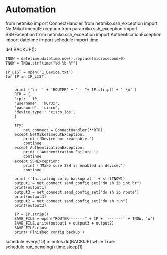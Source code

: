 # Automation




from netmiko import ConnectHandler
from netmiko.ssh_exception import NetMikoTimeoutException
from paramiko.ssh_exception import SSHException
from netmiko.ssh_exception import AuthenticationException
import datetime
import schedule
import time



def BACKUP():

    TNOW = datetime.datetime.now().replace(microsecond=0)
    TNOW = TNOW.strftime("%d-%b-%Y")

    IP_LIST = open('1_Device.txt')
    for IP in IP_LIST:


        print ('\n  ' + 'ROUTER' + " - "+ IP.strip() + ' \n' )
        RTR = {
        'ip':   IP,
        'username': 'k0r3x',
        'password': 'cisco',
        'device_type': 'cisco_ios',
        }

        try:
            net_connect = ConnectHandler(**RTR)
        except NetMikoTimeoutException:
            print ('Device not reachable.')
            continue
        except AuthenticationException:
            print ('Authentication Failure.')
            continue
        except SSHException:
            print ('Make sure SSH is enabled in device.')
            continue

        print ('Initiating cofig backup at ' + str(TNOW))
        output1 = net_connect.send_config_set("do sh ip int br")
        print(output1)
        output3 = net_connect.send_config_set("do sh ip route")
        print(output3)
        output2 = net_connect.send_config_set("do sh run")
        print(output2)

        IP = IP.strip()
        SAVE_FILE = open("ROUTER-------" + IP + '-------' + TNOW, 'w')
        SAVE_FILE.write(output1 + output3 + output2)
        SAVE_FILE.close
        print('Finished config backup')

schedule.every(10).minutes.do(BACKUP)
while True:
	schedule.run_pending()
	time.sleep(1)

